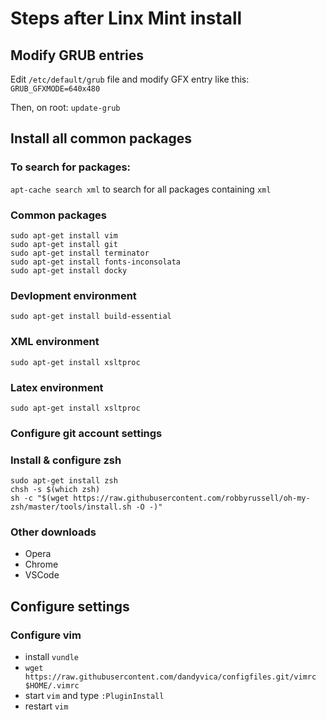 # Steps after Linx Mint install

## Modify GRUB entries

Edit ```/etc/default/grub``` file and modify GFX entry like this: ```GRUB_GFXMODE=640x480```

Then, on root: ```update-grub```

## Install all common packages

### To search for packages: 
```apt-cache search xml``` to search for all packages containing ```xml```

### Common packages
```
sudo apt-get install vim
sudo apt-get install git
sudo apt-get install terminator
sudo apt-get install fonts-inconsolata
sudo apt-get install docky
```

### Devlopment environment
```
sudo apt-get install build-essential
```

### XML environment
```
sudo apt-get install xsltproc
```

### Latex environment
```
sudo apt-get install xsltproc
```

### Configure git account settings

### Install & configure zsh
```
sudo apt-get install zsh
chsh -s $(which zsh)
sh -c "$(wget https://raw.githubusercontent.com/robbyrussell/oh-my-zsh/master/tools/install.sh -O -)"
```

### Other downloads

- Opera
- Chrome
- VSCode

## Configure settings
### Configure vim
- install ```vundle```
- ```wget https://raw.githubusercontent.com/dandyvica/configfiles.git/vimrc $HOME/.vimrc```
- start ```vim``` and type ```:PluginInstall```
- restart ```vim```
